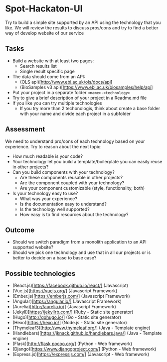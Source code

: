 # Spot-Hackaton-UI
Try to build a simple site supported by an API using the technology that you like. 
We will review the results to discuss pros/cons and try to find a better way of develop website of our service

## Tasks
- Build a website with at least two pages:
  - Search results list 
  - Single result specific page
- The data should come from an API:
  - (OLS api)[http://www.ebi.ac.uk/ols/docs/api]
  - (BioSamples v3 api)[https://www.ebi.ac.uk/biosamples/help/api]
- Put your project in a separate folder `<name>-<technology>`
- Try to give a brief description of your project in a Readme.md file
- If you like you can try multiple technologies
  - If you try more than 2 techonologis, think about create a base folder with your name and divide each project in a subfolder


## Assessment
We need to understand pro/cons of each technology based on your experience. Try to reason about the next topic:
- How much readable is your code?
- Your technology let you build a template/boilerplate you can easily reuse in other projects?
- Can you build components with your technology?
  - Are these components reusable in other projects?
  - Are the component coupled with your technology?
  - Are your component customizable (style, functionality, both)
- Is your technology easy to use?
  - What was your experience?
  - Is the documentation easy to understand?
  - Is the technology well supported?
  - How easy is to find resources about the technology?

## Outcome
- Should we switch paradigm from a monolith application to an API supported website?
- Should we pick one technology and use that in all our projects or is better to decide on a base to base case?

## Possible technologies
- (React.js)[https://facebook.github.io/react/] (Javascript)
- (Vue.js)[https://vuejs.org/] (Javascript Framework)
- (Ember.js)[https://emberjs.com/] (Javascript Framework)
- (Angular)[https://angular.io/] (Javascript Framework)
- (Aurelia)[http://aurelia.io/] (Javascript Framework)
- (Jekyll)[https://jekyllrb.com/] (Ruby - Static site generator)
- (Hugo)[http://gohugo.io/] (Go - Static site generator)
- (Hexo)[https://hexo.io/] (Node.js - Static site generator)
- (Thymeleaf3)[http://www.thymeleaf.org/] (Java - Template engine)
- (Handlebars)[https://jknack.github.io/handlebars.java/] (Java - Template engine)
- (Flask)[http://flask.pocoo.org/] (Python - Web framework)
- (Django)[https://www.djangoproject.com/] (Python - Web framework)
- (Express.js)[https://expressjs.com/] (Javascript - Web framework)
